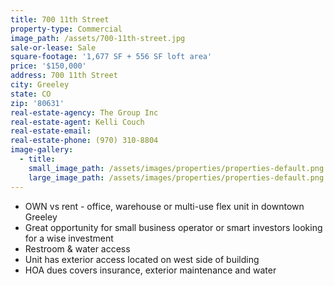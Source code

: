 ```yaml
---
title: 700 11th Street
property-type: Commercial
image_path: /assets/700-11th-street.jpg
sale-or-lease: Sale
square-footage: '1,677 SF + 556 SF loft area'
price: '$150,000'
address: 700 11th Street
city: Greeley
state: CO
zip: '80631'
real-estate-agency: The Group Inc
real-estate-agent: Kelli Couch
real-estate-email:
real-estate-phone: (970) 310-8804
image-gallery:
  - title:
    small_image_path: /assets/images/properties/properties-default.png
    large_image_path: /assets/images/properties/properties-default.png
---
```



* OWN vs rent - office, warehouse or multi-use flex unit in downtown Greeley
* Great opportunity for small business operator or smart investors looking for a wise investment
* Restroom & water access
* Unit has exterior access located on west side of building
* HOA dues covers insurance, exterior maintenance and water